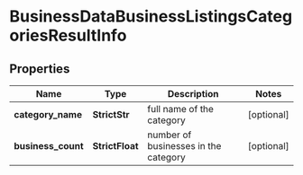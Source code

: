 # BusinessDataBusinessListingsCategoriesResultInfo


## Properties

| Name | Type | Description | Notes |
|------------ | ------------- | ------------- | -------------|
**category_name** | **StrictStr** | full name of the category |[optional]|
**business_count** | **StrictFloat** | number of businesses in the category |[optional]|